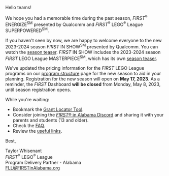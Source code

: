 Hello teams!

We hope you had a memorable time during the past season, *FIRST*<sup>&reg;</sup> ENERGIZE<sup>SM</sup> presented by Qualcomm and *FIRST*<sup>&reg;</sup> LEGO<sup>&reg;</sup> League SUPERPOWERED<sup>SM</sup>.

If you haven't seen by now, we are happy to welcome everyone to the new 2023-2024 season *FIRST* IN SHOW<sup>SM</sup> presented by Qualcomm. You can watch the [season teaser](https://www.youtube.com/watch?v=pTvP165wi3E). *FIRST* IN SHOW includes the 2023-2024 season *FIRST* LEGO League MASTERPIECE<sup>SM</sup>, which has its own [season teaser](https://www.youtube.com/watch?v=QArg43rCMBA).

We've updated the pricing information for the *FIRST* LEGO League programs on our [program structure](https://github.com/drewwhis/first-in-alabama/blob/main/first-lego-league/2023-2024/program-structure.md) page for the new season to aid in your planning. Registration for the new season will open on **May 17, 2023**. As a reminder, the *FIRST* Dashboard **will be closed** from Monday, May 8, 2023, until season registration opens.

While you're waiting:
- Bookmark the [Grant Locator Tool](https://www.firstinspires.org/robotics/team-grants).
- Consider joining the [*FIRST*&reg; in Alabama Discord](http://discord.gg/XfurbWERQ8) and sharing it with your parents and students (13 and older).
- Check the [FAQ](https://github.com/drewwhis/first-in-alabama/wiki/Frequently-Asked-Questions).
- Review the [useful links](https://github.com/drewwhis/first-in-alabama/wiki/Useful-Links).


Best,
<p>
  Taylor Whisenant<br />
  <i>FIRST</i><sup>&reg;</sup> LEGO<sup>&reg;</sup> League<br />
  Program Delivery Partner - Alabama<br >
  <a href="mailto:fll@firstinalabama.org">FLL@FIRSTinAlabama.org</a>
</p>